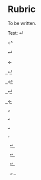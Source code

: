 # Rubric

To be written.

Test: ↵ 

↩ 

↵

←

 ͟↵͟
 
 ͟↩͟
 
 ͟↵͟
 
 ͟←͟

```
↵ 

↩ 

↵

←

 ͟↵͟
 
 ͟↩͟
 
 ͟↵͟
 
 ͟←͟
 ```

<!--
| Criteria | Points |                                                                                                                                                                                                                                                                  |--------- |:------:|
| **In**correct filename (should be lname_fname.zip)   | -0.5pt                                                                                                                                                                                                                                                                   |
| **In**correct file (archive zipped, not just the .cs file)                       | -0.5pt (if the student did not share their .cs code at all, then your grading ends here)                                                                                                                                                                                 |
| Name and date in a delimited comment **not** at the very beginning of their code | -1pt (If they forgot the date, their name, if the comment is in-line, that is `//` and not `/* ... */`, or if it is not the very first thing in the file, they get only -0.5pt. If they made multiple mistakes (eg, only their name, in the main method), they get -1pt) |
| If the program does not compile                                                  | Stop here. No points.                                                                                                                                                                                                                                                    |
| Correctly declared the attributes                                                | +1pt                                                                                                                                                                                                                                                                     |
| Correctly implemeted the getters                                                 | +1pt                                                                                                                                                                                                                                                                     |
| Correctly implemented the setters (Aside from SetHitPts)                         | +1pt                                                                                                                                                                                                                                                                     |
| Correctly implemetented the `SetHitPts` and `LevelUp`                            | +1pt (0.5pt per method)                                                                                                                                                                                                                                                  |
| Correctly implemented a `ToString`                                               | +1pt                                                                                                                                                                                                                                                                     |
| Correctly implemetented the empty and populated Constructors                     | +1pt (0.5pt per method)                                                                                                                                                                                                                                                  |
| **Total (with Bonus)**                                                           | **6**                                                                                                                                                                                                                                                                    |

### Additional Info
- For all the getters, setters, and attributes, every error is -0.5pt, with more than one error meaning 0pts in that section. (Do NOT give quarter points)
- For every attribute with an improper name or datatype, take 0.5pt off the 1pt (that is, 2 mistakes result in a 0)
- If the getter or setters are correct w.r.t. the name / datatype of the attribute as implemented by the student, please do not take points off.
- _Any_ `ToString` is considered valid, as long as it compiles and returns a `string`.

## Phase 2

| Criteria                                                                         | Points                                                                                                                                                                                                                                                                   |
|----------------------------------------------------------------------------------|--------------------------------------------------------------------------------------------------------------------------------------------------------------------------------------------------------------------------------------------------------------------------|
| **In**correct filename (lname_fname.zip, not lname_fname.zip.zip for instance)   | -0.5pt                                                                                                                                                                                                                                                                   |
| **In**correct file (archive zipped, not just the .cs file)                       | -0.5pt (if the student did not share their .cs code at all, then your grading ends here)                                                                                                                                                                                 |
| Name and date in a delimited comment **not** at the very beginning of their code | -1pt (If they forgot the date, their name, if the comment is in-line, that is `//` and not `/* ... */`, or if it is not the very first thing in the file, they get only -0.5pt. If they made multiple mistakes (eg, only their name, in the main method), they get -1pt) |
| If the program does not compile                                                  | Stop here. No points.                                                                                                                                                                                                                                                    |
| Correct empty constructor                                                        | +1pt (-0.5pt per error)                                                                                                                                                                                                                                                  |
| Correct populated constructor                                                    | +1pt (-0.5pt per error)                                                                                                                                                                                                                                                  |
| Collects name                                                                    | +0.5pt                                                                                                                                                                                                                                                                   |
| Collects race (must be Human, Elf, Orc, Dragonborn, Tiefling)                    | +1pt (-0.5pt if case sensitive, -0.5pt if mostly correct condition, -1pt otherwise (including no validation), -0.5pt per any other error)                                                                                                                                |
| Collects gender (must be (M)ale, (F)emale, (O)ther, (H)ermaphroditic)            | +1.5pt (-0.5pt if case sensitive, -0.5pt if mostly correct condition, -1pt otherwise (including no validation), -0.5pt per any other error)                                                                                                                              |
| Collects level (between 0 and 30, inclusive)                                     | +1pt (-0.5pt if exclusive, -0.5pt if mostly correct condition, -1pt otherwise (including no validation), -0.5pt per any other error)                                                                                                                                     |
| Bonus: Tieflings can only be hermaphroditic                                      | +0.5pt (no points if anything wrong)                                                                                                                                                                                                                                     |
| Bonus: Always store gender as uppercase                                          | +0.5pt (no points if anything wrong)                                                                                                                                                                                                                                     |
| If Character is not created after collecting values                              | -0.5pt                                                                                                                                                                                                                                                                   |
| **Total (with Bonus)**                                                           | **7**                                                                                                                                                                                                                                                                    |

## Phase 3

| Criteria                                                                         | Points                                                                                                                                                                            |
|----------------------------------------------------------------------------------|-----------------------------------------------------------------------------------------------------------------------------------------------------------------------------------|
| **In**correct filename (lname_fname.zip, not lname_fname.zip.zip for instance)   | -0.5pt                                                                                                                                                                            |
| **In**correct file (archive zipped, not just the .cs file)                       | -0.5pt (if the student did not share their .cs code at all, then your grading ends here)                                                                                          |
| Name and date in a delimited comment **not** at the very beginning of their code | -0.5pt (If they forgot the date, their name, if the comment is in-line, that is `//` and not `/* ... */`, or if it is not the very first thing in the file, they get only -0.5pt) |
| If the program does not compile                                                  | Stop here. No points.                                                                                                                                                             |
| Creates stats array and role attributes                                          | +0.5pt (No deduction if no array is used, any mistake is -0.5pt for this section                                                                                                  |
| Modified ToString to include charclass (and job for bonus)                       | +0.5pt (no deductions if job is missing, -0.5pt if class is missing)                                                                                                              |
| AssignStats method                                                               | +2pts (see below for in-depth deductions)                                                                                                                                         |
| SetRole method                                                                   | +2pts (see below for in-depth deductions)                                                                                                                                         |
| Dice rolls are generated and assigned to int array                               | +1pt (-0.5pt if array is not used, -0.5pt if random is not used or if used incorrectly, -0.5pt if bounds on random is incorrect)                                                  |
| SetJob method                                                                    | +2pts (see below for in-depth deductions)                                                                                                                                         |
| Modify dice rolls to be 4d6 best 3 of 4                                          | +1pt                                                                                                                                                                              |
| **Total (with Bonus)**                                                           | **9** (Max Points is 8, even if all bonus points are completed)                                                                                                                   |

### Additional Info
- AssignStats
  - -0.5pt per error in decision structure
  - -0.5pt if no input validation
  - -0.5pt if you can overwrite previous stat assignments
- SetRole
  - -0.5pt if no array is used to store possible classes
  - -0.5pt per error in conditions
  - -0.5pt if able to select class I shouldn't be able to
  - -0.5pt if no validation
  - -1pt if multiclasses are significantly broken
- SetJob
  - -0.5pt if no array is used to store possible jobs
  - -0.5pt per error in conditions
  - -0.5pt if able to select class I shouldn't be able to
  - -0.5pt if no validation

  -->
